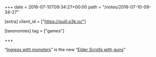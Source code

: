 +++
date = 2016-07-10T09:34:27+00:00
path = "/notes/2016-07-10-09-34-27"

[extra]
client_id = ["https://quill.p3k.io/"]

[taxonomies]
tag = ["games"]

+++

<p>“<a href="http://www.pokemongo.com">Ingress with monsters</a>” is the new “<a href="https://youtube.com/watch?v=rjTOF8IC528">Elder Scrolls with guns</a>”</p>